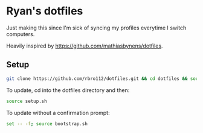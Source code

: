 # Ryan's dotfiles

Just making this since I'm sick of syncing my profiles everytime I switch computers.

Heavily inspired by https://github.com/mathiasbynens/dotfiles.

## Setup

```bash
git clone https://github.com/rbro112/dotfiles.git && cd dotfiles && source setup.sh
```

To update, cd into the dotfiles directory and then:

```bash
source setup.sh
```

To update without a confirmation prompt:

```bash
set -- -f; source bootstrap.sh
```